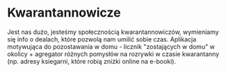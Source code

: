 # Kwarantannowicze

Jest nas dużo, jesteśmy społecznością kwarantannowiczów, wymieniamy się info o dealach, które pozwolą nam umilić sobie czas. Aplikacja motywująca do pozostawania w domu - licznik "zostających w domu" w okolicy + agregator różnych pomysłów na rozrywki w czasie kwarantanny (np. adresy ksiegarni, które robią zniżki online na e-booki).
